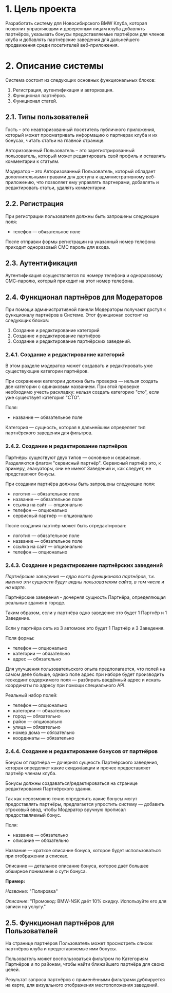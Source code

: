 # 1. Цель проекта

Разработать систему для Новосибирского BMW Клуба,
которая позволит управляющим и доверенным лицам клуба добавлять партнёров, указывать бонусы
предоставляемые партнёром для членов клуба и добавлять партнёрские заведения для
дальнейшего продвижения среди посетителей веб-приложения.


# 2. Описание системы

Система состоит из следующих основных функциональных блоков:

1. Регистрация, аутентификация и авторизация.
2. Функционал партнёров.
3. Функционал статей.


## 2.1. Типы пользователей

Гость – это неавторизованный посетитель публичного приложения, который может просматривать
информацию о партнерах клуба и их бонусах, читать статьи на главной странице.

Авторизованный Пользователь – это зарегистрированный пользователь, который может редактировать
свой профиль и оставлять комментарии к статьям.

Модератор – это Авторизованный Пользователь, который обладает дополнительными правами для доступа
к административному веб-приложению, что позволяет ему управлять партнерами, добавлять и
редактировать статьи, удалять комментарии.


## 2.2. Регистрация

При регистрации пользователя должны быть запрошены следующие поля:

* телефон — обязательное поле

После отправки формы регистрации на указанный номер телефона приходит одноразовый СМС пароль
для входа.


## 2.3. Аутентификация

Аутентификация осуществляется по номеру телефона и одноразовому СМС-паролю, который приходит на
этот номер телефона.


## 2.4. Функционал партнёров для Модераторов

При помощи административной панели Модераторы получают доступ к функционалу партнёров в Системе.
Этот функционал состоит из следующих блоков:

1. Создание и редактирование категорий
2. Создание и редактирование партнёров
3. Создание и редактирование партнёрских заведений.


### 2.4.1. Создание и редактирование категорий

В этом разделе модератор может создавать и редактировать уже существующие категории партнёров.

При сохранении категории должна быть проверка — нельзя создать две категории с одинаковым названием.
При этой проверке необходимо учесть раскладку: нельзя создать категорию "сто", если уже существует
категория "СТО".

Поля:
* название — обязательное поле

Категория — сущность, которая в дальнейшем определяет тип партнёрского заведения для фильтров.


### 2.4.2. Создание и редактирование партнёров

Партнёры существуют двух типов — основные и сервисные. Разделяются флагом "сервисный партнёр".
Сервисный партнёр это, к примеру, эвакуаторы, они не имеют Заведений и, как следует, не представляют
бонусы.

При создании партнёра должны быть запрошены следующие поля:

* логотип — обязательное поле
* название — обязательное поле
* ссылка на сайт — опционально
* телефон — опционально
* сервисный партнёр — опционально

После создания партнёр может быть отредактирован:

* логотип — обязательное поле
* название — обязательное поле
* ссылка на сайт — опционально
* телефон — опционально


### 2.4.3. Создание и редактирование партнёрских заведений

_Партнёрские заведения — ядро всего функционала партнёров, т.к. именно эти сущности будут видны
пользователям сайта, в том числе и на карте._

Партнёрские заведения - дочерняя сущность Партнёра, определяющая реальные здания в городе.

Таким образом, если у партнёра одно заведение это будет 1 Партнёр и 1 Заведение.

Если у партнёра сеть из 3 автомоек это будет 1 Партнёр и 3 Заведения.

Поля формы:

* телефон — опционально
* категории — обязательно
* адрес — обязательно

Для улучшения пользовательского опыта предполагается, что полей на самом деле больше,
однако поле адрес при наборе будет производить геокодинг содержимого поля —
разбирать введённый адрес и искать координаты по адресу при помощи специального API.

Реальный набор полей:

* телефон — опционально
* категории — обязательно
* город — обязательно
* район — опционально
* улица — обязательно
* номер дома — обязательно
* координаты — обязательно

### 2.4.4. Создание и редактирование бонусов от партнёров

Бонусы от партнёра — дочерняя сущность Партнёрского заведения, которая определяет какие скидки/акции и прочее
предоставляет партнёр членам клуба.

Бонусы должны создаваться/редактироваться на странице редактирования Партнёрского здания.

Так как невозможно точно определить какие бонусы могут предоставлять партнёры,
предлагается упростить систему — добавить строковый ввод, чтобы Модератор вручную
прописал предоставляемый бонус.

Поля:
* название — обязательно
* описание — обязательно

Название — краткое описание бонуса, которое будет использоваться при отображении в списках.

Описание — детальное описание бонуса, которое даёт большее обширное понимание о сути бонуса.

**Пример:**

_Название_: "Полировка"

_Описание_: "Промокод: BMW-NSK даёт 10% скидку. Используйте его для записи на услугу."

## 2.5. Функционал партнёров для Пользователей

На странице партнёров Пользователь может просмотреть список партнёров клуба и предоставляемые ими
бонусы.

Пользователь может воспользоваться фильтром по Категориям Партнёров и по районам, чтобы найти
ближайшего партнёра для своих целей.

Результат запроса партнёров с применёнными фильтрами дублируется на карте, для визуального отображения
местоположения заведений.
